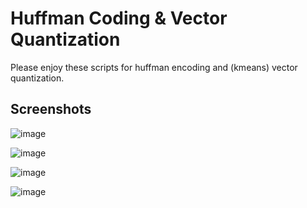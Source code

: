 # Huffman Coding & Vector Quantization
Please enjoy these scripts for huffman encoding and (kmeans) vector quantization.


## Screenshots

![image](https://user-images.githubusercontent.com/44804339/168641063-06b012d0-c4f9-4340-8f21-3ada64fa4f14.png)

![image](https://user-images.githubusercontent.com/44804339/168641090-8c0864bb-37e6-4d4a-a5f9-ffb62e2b91d3.png)

![image](https://user-images.githubusercontent.com/44804339/168641170-3a7dda90-703e-4a89-b9c3-dd383fec0881.png)

![image](https://user-images.githubusercontent.com/44804339/168641147-4423992a-c606-4768-9d6c-1d73c1afde51.png)
